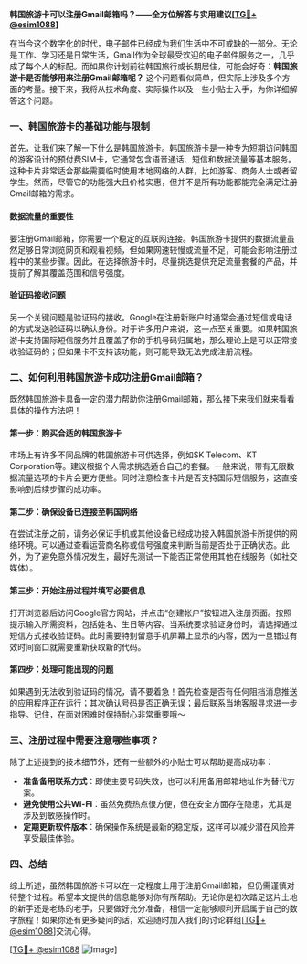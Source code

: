 **韩国旅游卡可以注册Gmail邮箱吗？——全方位解答与实用建议[[TG💪+ @esim1088](https://t.me/s/esim1088)]**

在当今这个数字化的时代，电子邮件已经成为我们生活中不可或缺的一部分。无论是工作、学习还是日常生活，Gmail作为全球最受欢迎的电子邮件服务之一，几乎成了每个人的标配。而如果你计划前往韩国旅行或长期居住，可能会好奇：**韩国旅游卡是否能够用来注册Gmail邮箱呢？** 这个问题看似简单，但实际上涉及多个方面的考量。接下来，我将从技术角度、实际操作以及一些小贴士入手，为你详细解答这个问题。

### 一、韩国旅游卡的基础功能与限制

首先，让我们来了解一下什么是韩国旅游卡。韩国旅游卡是一种专为短期访问韩国的游客设计的预付费SIM卡，它通常包含语音通话、短信和数据流量等基本服务。这种卡片非常适合那些需要临时使用本地网络的人群，比如游客、商务人士或者留学生。然而，尽管它的功能强大且价格实惠，但并不是所有功能都能完全满足注册Gmail邮箱的需求。

#### 数据流量的重要性

要注册Gmail邮箱，你需要一个稳定的互联网连接。韩国旅游卡提供的数据流量虽然足够日常浏览网页和观看视频，但如果网速较慢或流量不足，可能会影响注册过程中的某些步骤。因此，在选择旅游卡时，尽量挑选提供充足流量套餐的产品，并提前了解其覆盖范围和信号强度。

#### 验证码接收问题

另一个关键问题是验证码的接收。Google在注册新账户时通常会通过短信或电话的方式发送验证码以确认身份。对于许多用户来说，这一点至关重要。如果韩国旅游卡支持国际短信服务并且覆盖了你的手机号码归属地，那么理论上是可以正常接收验证码的；但如果卡不支持该功能，则可能导致无法完成注册流程。

### 二、如何利用韩国旅游卡成功注册Gmail邮箱？

既然韩国旅游卡具备一定的潜力帮助你注册Gmail邮箱，那么接下来我们就来看看具体的操作方法吧！

#### 第一步：购买合适的韩国旅游卡

市场上有许多不同品牌的韩国旅游卡可供选择，例如SK Telecom、KT Corporation等。建议根据个人需求挑选适合自己的套餐。一般来说，带有无限数据流量选项的卡片会更方便些。同时注意检查卡片是否支持国际短信服务，这直接影响到后续步骤的成功率。

#### 第二步：确保设备已连接至韩国网络

在尝试注册之前，请务必保证手机或其他设备已经成功接入韩国旅游卡所提供的网络环境。可以通过查看运营商名称或信号强度来判断当前是否处于正确状态。此外，为了避免意外情况发生，最好先测试一下能否正常使用其他在线服务（如社交媒体）。

#### 第三步：开始注册过程并填写必要信息

打开浏览器后访问Google官方网站，并点击“创建帐户”按钮进入注册页面。按照提示输入所需资料，包括姓名、生日等内容。当系统要求验证身份时，请选择通过短信方式接收验证码。此时需要特别留意手机屏幕上显示的内容，因为一旦错过有效时间窗口就需要重新获取新的代码。

#### 第四步：处理可能出现的问题

如果遇到无法收到验证码的情况，请不要着急！首先检查是否有任何阻挡消息推送的应用程序正在运行；其次确认号码是否正确无误；最后联系当地客服寻求进一步指导。记住，在面对困难时保持耐心非常重要哦～

### 三、注册过程中需要注意哪些事项？

除了上述提到的技术细节外，还有一些额外的小贴士可以帮助提高成功率：

- **准备备用联系方式**：即使主要号码失效，也可以利用备用邮箱地址作为替代方案。
- **避免使用公共Wi-Fi**：虽然免费热点很方便，但在安全方面存在隐患，尤其是涉及到敏感操作时。
- **定期更新软件版本**：确保操作系统是最新的稳定版，这样可以减少潜在风险并享受最佳体验。

### 四、总结

综上所述，虽然韩国旅游卡可以在一定程度上用于注册Gmail邮箱，但仍需谨慎对待整个过程。希望本文提供的信息能够对你有所帮助。无论你是初次踏足这片土地的新手还是老练的老手，只要做好充分准备，相信一定能够顺利开启属于自己的数字旅程！如果你还有更多疑问的话，欢迎随时加入我们的讨论群组[[TG💪+ @esim1088](https://t.me/s/esim1088)]交流心得。

[[TG💪+ @esim1088](https://t.me/s/esim1088) ![Image](https://i.postimg.cc/4NQfJmqS/Snipaste-2025-05-13-00-14-12.png)]
